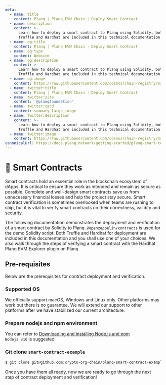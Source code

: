 ```yaml
---
meta:
  - name: title
    content: Planq | Planq EVM Chain | Deploy Smart Contract
  - name: description
    content: >-
      Learn how to deploy a smart contract to Planq using Solidity, both
      Truffle and Hardhat are included in this technical documentation.
  - name: og:title
    content: Planq | Planq EVM Chain | Deploy Smart Contract
  - name: og:type
    content: Website
  - name: og:description
    content: >-
      Learn how to deploy a smart contract to Planq using Solidity, both
      Truffle and Hardhat are included in this technical documentation.
  - name: og:image
    content: https://raw.githubusercontent.com/cosmos/chain-registry/master/planq/images/planq.png
  - name: twitter:title
    content: Planq | Planq EVM Chain | Deploy Smart Contract
  - name: twitter:site
    content: '@planqfoundation'
  - name: twitter:card
    content: summary_large_image
  - name: twitter:description
    content: >-
      Learn how to deploy a smart contract to Planq using Solidity, both
      Truffle and Hardhat are included in this technical documentation.
  - name: twitter:image
    content: https://raw.githubusercontent.com/cosmos/chain-registry/master/planq/images/planq.png
canonicalUrl: https://docs.planq.network/getting-started/planq-smart-contract.html
---
```


# 📃 Smart Contracts

Smart contracts hold an essential role in the blockchain ecosystem of dApps. It is critical to ensure they work as intended and remain as secure as possible. Complete and well-design smart contracts save us from unnecessary financial losses and help the project stay secure. Smart contract verification is sometimes overlooked when teams are rushing to ship, but it is vital to verify smart contracts on their correctness, validity and security.&#x20;

The following documentation demonstrates the deployment and verification of a smart contract by Solidity to Planq. `@openzeppelin/contracts` is used for the demo Solidity script. Both Truffle and Hardhat for deployment are included in this documentation and you shall use one of your choices. We also walk through the steps of verifying a smart contract with the Hardhat Planq EVM Explorer plugin on Planq. &#x20;

## Pre-requisites

Below are the prerequisites for contract deployment and verification.&#x20;

### Supported OS

We officially support macOS, Windows and Linux only. Other platforms may work but there is no guarantee. We will extend our support to other platforms after we have stabilized our current architecture.

### Prepare nodejs and npm environment

You can refer to [Downloading and installing Node.js and npm](https://docs.npmjs.com/downloading-and-installing-node-js-and-npm)\
`Nodejs v10` is suggested

### Git clone `smart-contract-example`

```bash
$ git clone git@github.com:crypto-org-chain/planq-smart-contract-example.git
```



Once you have them all ready, now we are ready to go through the next step of contract deployment and verification!

###

